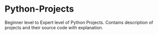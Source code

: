 # Python-Projects
Beginner level to Expert level of Python Projects. Contains description of projects and their source code with explanation.
